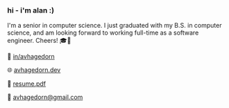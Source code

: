 ### hi - i'm alan :)

I'm a senior in computer science. I just graduated with my B.S. in computer science, and am looking forward to working full-time as a software engineer. Cheers! 🎓🥳

🤝 [in/avhagedorn](https://www.linkedin.com/in/avhagedorn/)

🌐 [avhagedorn.dev](https://www.avhagedorn.dev/)

📄 [resume.pdf](https://www.avhagedorn.dev/static/Resume.pdf)

📨 avhagedorn@gmail.com

<!--
**avhagedorn/avhagedorn** is a ✨ _special_ ✨ repository because its `README.md` (this file) appears on your GitHub profile.

Here are some ideas to get you started:

- 🔭 I’m currently working on ...
- 🌱 I’m currently learning ...
- 👯 I’m looking to collaborate on ...
- 🤔 I’m looking for help with ...
- 💬 Ask me about ...
- 📫 How to reach me: ...
- 😄 Pronouns: ...
- ⚡ Fun fact: ...
-->
